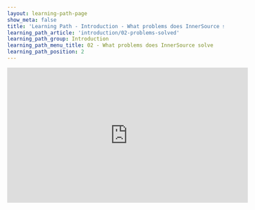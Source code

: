 ```yaml
---
layout: learning-path-page
show_meta: false
title: 'Learning Path - Introduction - What problems does InnerSource solve'
learning_path_article: 'introduction/02-problems-solved'
learning_path_group: Introduction
learning_path_menu_title: 02 - What problems does InnerSource solve
learning_path_position: 2
---
```

<iframe width="560" height="315" src="https://www.youtube.com/embed/CxsfR_n7JKI" frameborder="0" allow="accelerometer; autoplay; encrypted-media; gyroscope; picture-in-picture" allowfullscreen></iframe>
